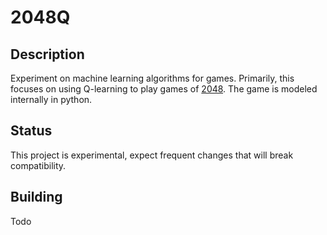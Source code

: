 # 2048Q

## Description
Experiment on machine learning algorithms for games. Primarily, this focuses on
using Q-learning to play games of
[2048](https://gabrielecirulli.github.io/2048/). The game is modeled internally
in python.

## Status
This project is experimental, expect frequent changes that will break
compatibility.

## Building
Todo
